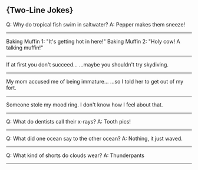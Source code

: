 ## {Two-Line Jokes}

Q: Why do tropical fish swim in saltwater?
A: Pepper makes them sneeze!

---

Baking Muffin 1: "It's getting hot in here!"
Baking Muffin 2: "Holy cow!  A talking muffin!"

---

If at first you don't succeed...
...maybe you shouldn't try skydiving.

---

My mom accused me of being immature...
...so I told her to get out of my fort.

---

Someone stole my mood ring.
I don't know how I feel about that.

---

Q: What do dentists call their x-rays?
A: Tooth pics!

---

Q: What did one ocean say to the other ocean?
A: Nothing, it just waved.

---

Q: What kind of shorts do clouds wear?
A: Thunderpants

---